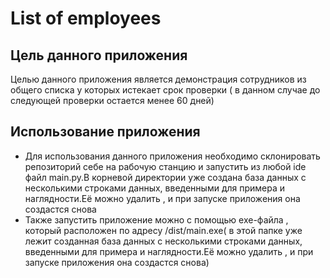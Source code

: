 # List of employees
## Цель данного приложения
Целью данного приложения является демонстрация сотрудников из общего списка у которых истекает срок проверки ( в данном случае до следующей проверки остается менее 60 дней) 
## Использование приложения
* Для использования данного приложения необходимо склонировать репозиторий себе на рабочую станцию  и запустить из любой ide файл main.py.В корневой директории уже создана база данных с несколькими строками данных, введенными для примера и наглядности.Её можно удалить , и при запуске приложения она создастся снова
* Также запустить приложение можно с помощью exe-файла , который расположен по адресу /dist/main.exe( в этой папке уже лежит созданная база данных с несколькими строками данных, введенными для примера и наглядности.Её можно удалить , и при запуске приложения она создастся снова)  
